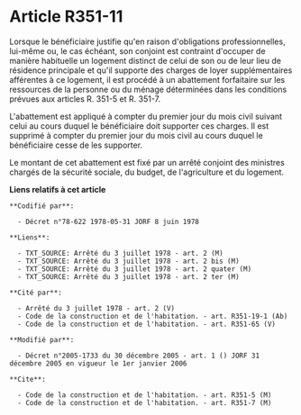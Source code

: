 # Article R351-11

Lorsque le bénéficiaire justifie qu'en raison d'obligations professionnelles, lui-même ou, le cas échéant, son conjoint est
contraint d'occuper de manière habituelle un logement distinct de celui de son ou de leur lieu de résidence principale et
qu'il supporte des charges de loyer supplémentaires afférentes à ce logement, il est procédé à un abattement forfaitaire sur
les ressources de la personne ou du ménage déterminées dans les conditions prévues aux articles R. 351-5 et R. 351-7.

L'abattement est appliqué à compter du premier jour du mois civil suivant celui au cours duquel le bénéficiaire doit
supporter ces charges. Il est supprimé à compter du premier jour du mois civil au cours duquel le bénéficiaire cesse de les
supporter.

Le montant de cet abattement est fixé par un arrêté conjoint des ministres chargés de la sécurité sociale, du budget, de
l'agriculture et du logement.

**Liens relatifs à cet article**

	**Codifié par**:

	  - Décret n°78-622 1978-05-31 JORF 8 juin 1978

	**Liens**:

	  - TXT_SOURCE: Arrêté du 3 juillet 1978 - art. 2 (M)
	  - TXT_SOURCE: Arrêté du 3 juillet 1978 - art. 2 bis (M)
	  - TXT_SOURCE: Arrêté du 3 juillet 1978 - art. 2 quater (M)
	  - TXT_SOURCE: Arrêté du 3 juillet 1978 - art. 2 ter (M)

	**Cité par**:

	  - Arrêté du 3 juillet 1978 - art. 2 (V)
	  - Code de la construction et de l'habitation. - art. R351-19-1 (Ab)
	  - Code de la construction et de l'habitation. - art. R351-65 (V)

	**Modifié par**:

	  - Décret n°2005-1733 du 30 décembre 2005 - art. 1 () JORF 31 décembre 2005 en vigueur le 1er janvier 2006

	**Cite**:

	  - Code de la construction et de l'habitation. - art. R351-5 (M)
	  - Code de la construction et de l'habitation. - art. R351-7 (M)
